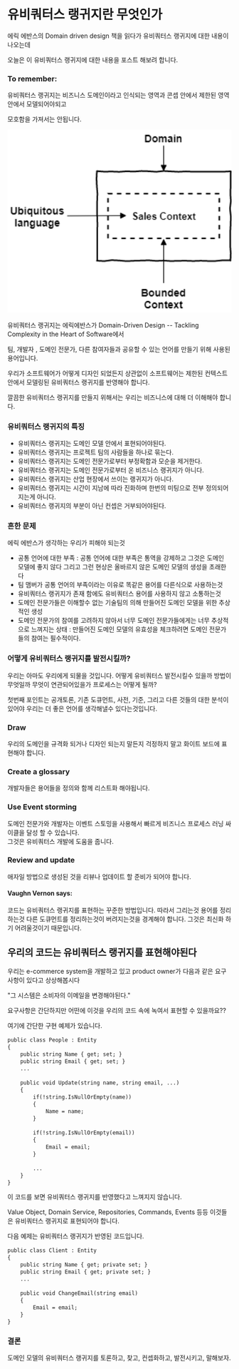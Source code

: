 # 유비쿼터스 랭귀지란 무엇인가  

에릭 에반스의 Domain driven design 책을 읽다가 유비쿼터스 랭귀지에 대한 내용이 나오는데  

오늘은 이 유비쿼터스 랭귀지에 대한 내용을 포스트 해보려 합니다.



### To remember:  
유비쿼터스 랭귀지는 비즈니스 도메인이라고 인식되는 영역과 콘셉 안에서 제한된 영역 안에서 모델되어야되고  

모호함을 가져서는 안됩니다.

<p align="center">
  <img src="/images/ubiquitous_language/UbiquitousLanguage_1.png" alt="book" width="650"/>
</p>  

유비쿼터스 랭귀지는 에릭에반스가 Domain-Driven Design -- Tackling Complexity in the Heart of Software에서  

팀, 개발자 , 도메인 전문가, 다른 참여자들과 공유할 수 있는 언어를 만들기 위해 사용된 용어입니다.


우리가 소프트웨어가 어떻게 디자인 되었든지 상관없이 소프트웨어는 제한된 컨텍스트 안에서 모델링된 유비쿼터스 랭귀지를 반영해야 합니다.  

깔끔한 유비쿼터스 랭귀지를 만들지 위해서는 우리는 비즈니스에 대해 더 이해해야 합니다.  

### 유비쿼터스 랭귀지의 특징  

- 유비쿼터스 랭귀지는 도메인 모델 안에서 표현되어야된다.
- 유비쿼터스 랭귀지는 프로젝트 팀의 사람들을 하나로 묶는다.
- 유비쿼터스 랭귀지는 도메인 전문가로부터 부정확함과 모순을 제거한다.
- 유비쿼터스 랭귀지는 도메인 전문가로부터 온 비즈니스 랭귀지가 아니다.
- 유비쿼터스 랭귀지는 산업 현장에서 쓰이는 랭귀지가 아니다.
- 유비쿼터스 랭귀지는 시간이 지남에 따라 진화하며 한번의 미팅으로 전부 정의되어지는게 아니다.
- 유비쿼터스 랭귀지의 부분이 아닌 컨셉은 거부되어야된다.

### 흔한 문제

에릭 에반스가 생각하는 우리가 피해야 되는것  

- 공통 언어에 대한 부족 : 
공통 언어에 대한 부족은 통역을 강제하고 그것은 도메인 모델에 좋지 않다 그리고 그런 현상은 올바르지 않은 도메인 모델의 생성을 초래한다  
- 팀 맴버가 공통 언어의 부족이라는 이유로 똑같은 용어를 다른식으로 사용하는것 
- 유비쿼터스 랭귀지가 존재 함에도 유비쿼터스 용어를 사용하지 않고 소통하는것
- 도메인 전문가들은 이해할수 없는 기술팀의 의해 만들어진 도메인 모델을 위한 추상적인 생성
- 도메인 전문가의 참여를 고려하지 않아서 너무 도메인 전문가들에게는 너무 추상적으로 느껴지는 상태 : 
  만들어진 도메인 모델의 유효성을 체크하려면 도메인 전문가들의 참여는 필수적이다.


### 어떻게 유비쿼터스 랭귀지를 발전시킬까?  

우리는 아마도 우리에게 되물을 것입니다.
어떻게 유비쿼터스 발전시킬수 있을까 방법이 무엇일까 무엇이 연관되어있을가 프로세스는 어떻게 될까?  

첫번째 포인트는 공개토론, 기존 도큐먼트, 사전, 기준, 그리고 다른 것들의 대한 분석이 있어야 우리는 더 좋은 언어를 생각해낼수 있다는것입니다.  

### Draw  


우리의 도메인을 규격화 되거나 디자인 되는지 말든지 걱정하지 말고 화이트 보드에 표현해야 합니다.

### Create a glossary  

개발자들은 용어들을 정의와 함께 리스트화 해야됩니다.  

### Use Event storming  

도메인 전문가와 개발자는 이벤트 스토밍을 사용해서 빠르게 비즈니스 프로세스 러닝 싸이클을 달성 할 수 있습니다.  
그것은 유비쿼터스 개발에 도움을 줍니다.  

### Review and update  

애자일 방법으로 생성된 것을 리뷰나 업데이트 할 준비가 되어야 합니다.

####  Vaughn Vernon says:  
코드는 유비쿼터스 랭귀지를 표현하는 꾸준한 방법입니다.
따라서 그리는것 용어를 정리하는것 다른 도큐먼트를 정리하는것이 버려지는것을 경계해야 합니다.
그것은 최신화 하기 어려울것이기 때문입니다.

## 우리의 코드는 유비쿼터스 랭귀지를 표현해야된다  
우리는 e-commerce system을 개발하고 있고 product owner가 다음과 같은 요구사항이 있다고 상상해봅시다

"그 시스템은 소비자의 이메일을 변경해야된다."

요구사항은 간단하지만 어떤에 이것을 우리의 코드 속에 녹여서 표현할 수 있을까요??

여기에 간단한 구현 예제가 있습니다.
``` 
public class People : Entity
{
    public string Name { get; set; }
    public string Email { get; set; }
    ...

    public void Update(string name, string email, ...)
    {
        if(!string.IsNullOrEmpty(name))
        {
            Name = name;
        }

        if(!string.IsNullOrEmpty(email))
        {
            Email = email;
        }

        ...
    }
}
```  
이 코드를 보면 유비쿼터스 랭귀지를 반영했다고 느껴지지 않습니다.  

Value Object, Domain Service, Repositories, Commands, Events 등등 이것들은 유비쿼터스 랭귀지로 표현되어야 합니다.  

다음 예제는 유비쿼터스 랭귀지가 반영된 코드입니다.  

```
public class Client : Entity
{
    public string Name { get; private set; }
    public string Email { get; private set; }
    ...

    public void ChangeEmail(string email)
    {
        Email = email;
    }
}
```  


### 결론
도메인 모델의 유비쿼터스 랭귀지를 토론하고, 찾고, 컨셉화하고, 발전시키고, 말해보자.


